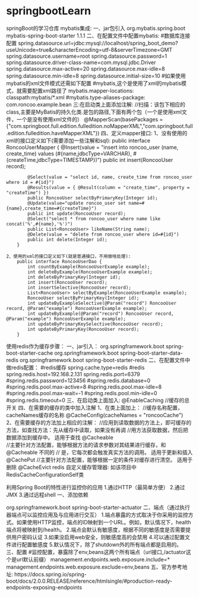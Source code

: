 # springbootLearn
springBoot的学习仓库
mybatis集成:
一、jar包引入
    <!--
        spring-boot mybatis依赖：
        请不要使用1.0.0版本，因为还不支持拦截器插件，
        1.1.1 是博主写帖子时候的版本，大家使用最新版本即可
     -->
    <dependency>
        <groupId>org.mybatis.spring.boot</groupId>
        <artifactId>mybatis-spring-boot-starter</artifactId>
        <version>1.1.1</version>
    </dependency>
二、在配置文件中配置mybatis:
    #数据库连接配置
    spring.datasource.url=jdbc:mysql://localhost/spring_boot_demo?useUnicode=true&characterEncoding=utf-8&serverTimezone=GMT
    spring.datasource.username=root
    spring.datasource.password=1
    spring.datasource.driver-class-name=com.mysql.jdbc.Driver
    spring.datasource.max-active=20
    spring.datasource.max-idle=8
    spring.datasource.min-idle=8
    spring.datasource.initial-size=10
    #如果使用mybatis的xml文件模式还需如下配置
    #mybatis,这个是使用了xml的mybatis模式，就需要配置xml路径了
    mybatis.mapper-locations: classpath:mybatis/*.xml
    #mybatis.type-aliases-package: com.roncoo.example.bean
三:在启动类上面添加注解:
    //扫描：该包下相应的class,主要是MyBatis的持久化类.是包的路径,下面有两个包（一个是使用xml文件，一个是没有使用xml文件的）
    @MapperScan(basePackages = {"com.springboot.full.edition.fulledition.noMapperXML","com.springboot.full.edition.fulledition.haveMapperXML"})
四、定义mapper接口:
    1、没有使用的xml的接口定义如下(需要添加一些注解和sql):
        public interface RoncooUserMapper {
            @Insert(value = "insert into roncoo_user (name, create_time) values (#{name,jdbcType=VARCHAR}, #{createTime,jdbcType=TIMESTAMP})")
            public int insert(RoncooUser record);
        
            @Select(value = "select id, name, create_time from roncoo_user where id = #{id}")
            @Results(value = { @Result(column = "create_time", property = "createTime") })
            public RoncooUser selectByPrimaryKey(Integer id);
            @Update(value="update roncoo_user set name=#{name},create_time=#{createTime}")
            public int update(RoncooUser record);
            @Select("select * from roncoo_user where name like concat('%',#{name},'%')")
            public List<RoncooUser> likeName(String name);
            @Delete(value = "delete from roncoo_user where id=#{id}")
            public int delete(Integer id);
        }
        
    2、使用的xml的接口定义如下(就是普通接口，不用做啥处理):
        public interface RoncooUserDao {
            int countByExample(RoncooUserExample example);
            int deleteByExample(RoncooUserExample example);
            int deleteByPrimaryKey(Integer id);
            int insert(RoncooUser record);
            int insertSelective(RoncooUser record);
            List<RoncooUser> selectByExample(RoncooUserExample example);
            RoncooUser selectByPrimaryKey(Integer id);
            int updateByExampleSelective(@Param("record") RoncooUser record, @Param("example") RoncooUserExample example);
            int updateByExample(@Param("record") RoncooUser record, @Param("example") RoncooUserExample example);
            int updateByPrimaryKeySelective(RoncooUser record);
            int updateByPrimaryKey(RoncooUser record);
        }


使用redis作为缓存步骤：
一、jar引入：
    <!-- caching -->
    <dependency>
        <groupId>org.springframework.boot</groupId>
        <artifactId>spring-boot-starter-cache</artifactId>
    </dependency>
    <!--操作redis数据库需要的依赖-->
    <dependency>
        <groupId>org.springframework.boot</groupId>
        <artifactId>spring-boot-starter-data-redis</artifactId>
    </dependency>
    <!-- 使用redis缓存需要的依赖 -->
    <dependency>
        <groupId>org.springframework.boot</groupId>
        <artifactId>spring-boot-starter-redis</artifactId>
    </dependency>
二、在配置文件中做redis配置：
    #redis缓存
    spring.cache.type=redis
    #redis
    spring.redis.host=192.168.2.131
    spring.redis.port=6379
    #spring.redis.password=123456
    #spring.redis.database=0
    #spring.redis.pool.max-active=8
    #spring.redis.pool.max-idle=8
    #spring.redis.pool.max-wait=-1
    #spring.redis.pool.min-idle=0
    #spring.redis.timeout=0
三、在启动类上面加入:
    @EnableCaching //缓存的总开关
四、在需要的缓存的类中加入注解
    1、在类上面加上：
        //缓存名称配置，cacheNames缓存的名称
        @CacheConfig(cacheNames = "roncooCache")  
    2、在需要缓存的方法加上相应的注解：
        //应用到读取数据的方法上，即可缓存的方法，如查找方法：先从缓存中读取，如果没有再调
        //用方法获取数据，然后把数据添加到缓存中。 适用于查找
        @Cacheable  
        //主要针对方法配置，能够根据方法的请求参数对其结果进行缓存，和 @Cacheable 不同的
        // 是，它每次都会触发真实方法的调用。 适用于更新和插入
        @CachePut
        //主要针对方法配置，能够根据一定的条件对缓存进行清空。 适用于删除
        @CacheEvict
 redis 自定义缓存管理器:
    如该项目中RedisCacheConfigurationSelf类


利用Spring Boot的特性进行监控你的应用
1.通过HTTP（最简单方便）
2.通过JMX
3.通过远程shell
一、添加依赖
<!-- actuator -->
<dependency>
        <groupId>org.springframework.boot</groupId>
        <artifactId>spring-boot-starter-actuator</artifactId>
</dependency>
二、端点（通过执行器端点可以监控应用及与应用进行交互）
1.端点暴露的方式取决于你采用的监控方式。如果使用HTTP监控，端点的ID映射到一个URL。例如，默认情况下，health端点将被映射到/health。
2.端点会默认有敏感度，根据不同的敏感度是否需要提供用户密码认证
3.如果没启用web安全，则敏感度高的会禁用
4.可以通过配置文件进行配置敏感度
5.默认情况下，除了shutdown外的所有端点都是启用的。
三、配置
#监控配置，暴露除了env,beans这两个所有端点（url接口,/actuator这个是url默认前缀）
management.endpoints.web.exposure.include=*
management.endpoints.web.exposure.exclude=env,beans
五、官方参考地址:
https://docs.spring.io/spring-boot/docs/2.0.0.RELEASE/reference/htmlsingle/#production-ready-endpoints-exposing-endpoints